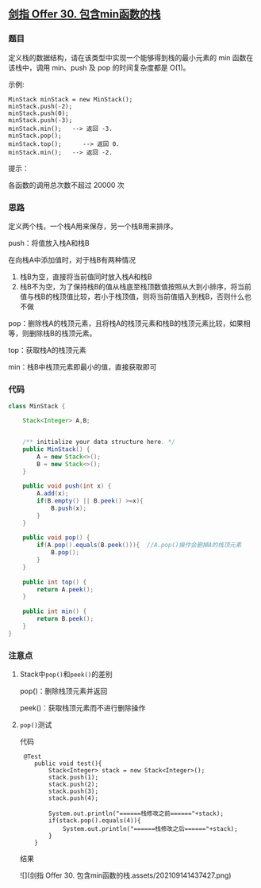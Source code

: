 ## [剑指 Offer 30. 包含min函数的栈](https://leetcode-cn.com/problems/bao-han-minhan-shu-de-zhan-lcof/)



### 题目

定义栈的数据结构，请在该类型中实现一个能够得到栈的最小元素的 min 函数在该栈中，调用 min、push 及 pop 的时间复杂度都是 O(1)。

 

示例:

```
MinStack minStack = new MinStack();
minStack.push(-2);
minStack.push(0);
minStack.push(-3);
minStack.min();   --> 返回 -3.
minStack.pop();
minStack.top();      --> 返回 0.
minStack.min();   --> 返回 -2.
```




提示：

各函数的调用总次数不超过 20000 次



### 思路

定义两个栈，一个栈A用来保存，另一个栈B用来排序。

push：将值放入栈A和栈B

在向栈A中添加值时，对于栈B有两种情况

1. 栈B为空，直接将当前值同时放入栈A和栈B
2. 栈B不为空，为了保持栈B的值从栈底至栈顶数值按照从大到小排序，将当前值与栈B的栈顶值比较，若小于栈顶值，则将当前值插入到栈B，否则什么也不做

pop：删除栈A的栈顶元素，且将栈A的栈顶元素和栈B的栈顶元素比较，如果相等，则删除栈B的栈顶元素。

top：获取栈A的栈顶元素

min：栈B中栈顶元素即最小的值，直接获取即可



### 代码

```java
class MinStack {

    Stack<Integer> A,B;


    /** initialize your data structure here. */
    public MinStack() {
        A = new Stack<>();
        B = new Stack<>();
    }
    
    public void push(int x) {
        A.add(x);
        if(B.empty() || B.peek() >=x){
            B.push(x);
        }
    }
    
    public void pop() {
        if(A.pop().equals(B.peek())){  //A.pop()操作会删掉A的栈顶元素
            B.pop();
        }
    }
    
    public int top() {
        return A.peek();
    }
    
    public int min() {
        return B.peek();
    }
}
```



### 注意点

1. Stack中`pop()`和`peek()`的差别

   pop()：删除栈顶元素并返回

   peek()：获取栈顶元素而不进行删除操作

2. `pop()`测试

   代码

   ```
    @Test
       public void test(){
           Stack<Integer> stack = new Stack<Integer>();
           stack.push(1);
           stack.push(2);
           stack.push(3);
           stack.push(4);
   
           System.out.println("======栈修改之前======"+stack);
           if(stack.pop().equals(4)){
               System.out.println("======栈修改之后======"+stack);
           }
       }
   ```

   结果

   ![](剑指 Offer 30. 包含min函数的栈.assets/202109141437427.png)

